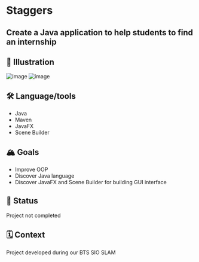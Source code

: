 # Staggers

## Create a Java application to help students to find an internship


## 📸 Illustration 
![image](https://user-images.githubusercontent.com/97121186/163809705-f8717e65-9a7d-42a5-920e-7973c79f9251.png)
![image](https://user-images.githubusercontent.com/97121186/163809715-b16b6d3a-a23a-49fc-8fb6-db46105c525e.png)


## 🛠 Language/tools 
- Java
- Maven
- JavaFX
- Scene Builder


## 🏔 Goals 
- Improve OOP
- Discover Java language
- Discover JavaFX and Scene Builder for building GUI interface


## 🎯 Status 
Project not completed

## 🗓 Context 
Project developed during our BTS SIO SLAM
